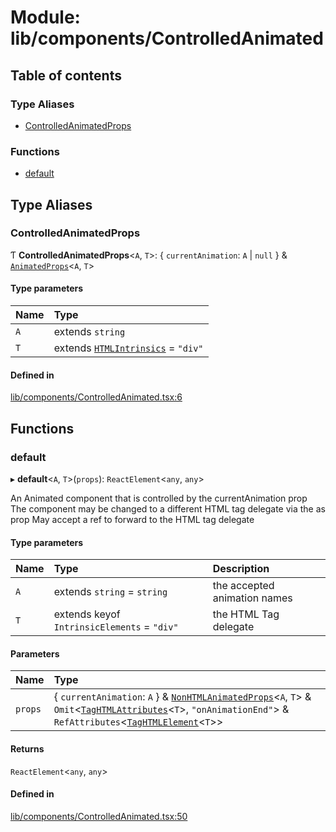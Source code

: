 # Module: lib/components/ControlledAnimated

## Table of contents

### Type Aliases

- [ControlledAnimatedProps](../wiki/lib.components.ControlledAnimated#controlledanimatedprops)

### Functions

- [default](../wiki/lib.components.ControlledAnimated#default)

## Type Aliases

### ControlledAnimatedProps

Ƭ **ControlledAnimatedProps**<`A`, `T`\>: { `currentAnimation`: `A` \| ``null``  } & [`AnimatedProps`](../wiki/lib.components.common#animatedprops)<`A`, `T`\>

#### Type parameters

| Name | Type |
| :------ | :------ |
| `A` | extends `string` |
| `T` | extends [`HTMLIntrinsics`](../wiki/lib.components.common#htmlintrinsics) = ``"div"`` |

#### Defined in

[lib/components/ControlledAnimated.tsx:6](https://github.com/tristanjohnson849/react-controlled-animations/blob/699e18a/src/lib/components/ControlledAnimated.tsx#L6)

## Functions

### default

▸ **default**<`A`, `T`\>(`props`): `ReactElement`<`any`, `any`\>

An Animated component that is controlled by the currentAnimation prop
The component may be changed to a different HTML tag delegate via the as prop
May accept a ref to forward to the HTML tag delegate

#### Type parameters

| Name | Type | Description |
| :------ | :------ | :------ |
| `A` | extends `string` = `string` | the accepted animation names |
| `T` | extends keyof `IntrinsicElements` = ``"div"`` | the HTML Tag delegate |

#### Parameters

| Name | Type |
| :------ | :------ |
| `props` | { `currentAnimation`: `A`  } & [`NonHTMLAnimatedProps`](../wiki/lib.components.common.NonHTMLAnimatedProps)<`A`, `T`\> & `Omit`<[`TagHTMLAttributes`](../wiki/lib.components.common#taghtmlattributes)<`T`\>, ``"onAnimationEnd"``\> & `RefAttributes`<[`TagHTMLElement`](../wiki/lib.components.common#taghtmlelement)<`T`\>\> |

#### Returns

`ReactElement`<`any`, `any`\>

#### Defined in

[lib/components/ControlledAnimated.tsx:50](https://github.com/tristanjohnson849/react-controlled-animations/blob/699e18a/src/lib/components/ControlledAnimated.tsx#L50)
